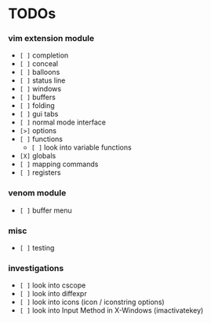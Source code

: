 # TODOs

### vim extension module

* `[ ]` completion
* `[ ]` conceal
* `[ ]` balloons
* `[ ]` status line
* `[ ]` windows
* `[ ]` buffers
* `[ ]` folding
* `[ ]` gui tabs
* `[ ]` normal mode interface
* `[>]` options
* `[ ]` functions
    * `[ ]` look into variable functions
* `[X]` globals
* `[ ]` mapping commands
* `[ ]` registers

### venom module

* `[ ]` buffer menu

### misc

* `[ ]` testing

### investigations

* `[ ]` look into cscope
* `[ ]` look into diffexpr
* `[ ]` look into icons (icon / iconstring options)
* `[ ]` look into Input Method in X-Windows (imactivatekey)
